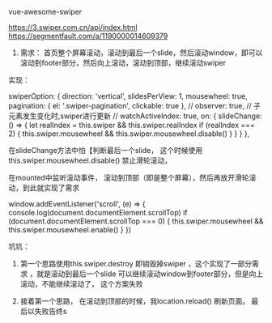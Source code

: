 vue-awesome-swiper

https://3.swiper.com.cn/api/index.html
https://segmentfault.com/a/1190000014609379


1. 需求： 首页整个屏幕滚动，滚动到最后一个slide，然后滚动window，即可以滚动到footer部分，然后向上滚动，滚动到顶部，继续滚动swiper


实现：

swiperOption: {
	direction: 'vertical',
	slidesPerView: 1,
	mousewheel: true,
	pagination: {
	  el: '.swiper-pagination',
	  clickable: true
	},
	// observer: true, // 子元素发生变化时,swiper进行更新
	// watchActiveIndex: true,
	on: {
		    slideChange: () => {
	    let realIndex = this.swiper && this.swiper.realIndex
	    if (realIndex === 2) {
	      this.swiper.mousewheel && this.swiper.mousewheel.disable()
	    } 
	  }
	}
},

在slideChange方法中怕【判断最后一个slide， 这个时候使用this.swiper.mousewheel.disable() 禁止滑轮滚动，

在mounted中监听滚动事件， 滚动到顶部（即是整个屏幕），然后再放开滑轮滚动，到此就实现了需求

window.addEventListener('scroll', (e) => {
  console.log(document.documentElement.scrollTop)
  if (document.documentElement.scrollTop === 0) {
    this.swiper.mousewheel && this.swiper.mousewheel.enable()
  }
})


坑坑：

1. 第一个思路使用this.swiper.destroy 即销毁掉swiper ，这个实现了一部分需求 ，就是滚动到最后一个slide 可以继续滚动window到footer部分，但是向上滚动，不能继续滚动了， 这个方案失败

2. 接着第一个思路， 在滚动到顶部的时候，我location.reload() 刷新页面。 最后以失败告终s
